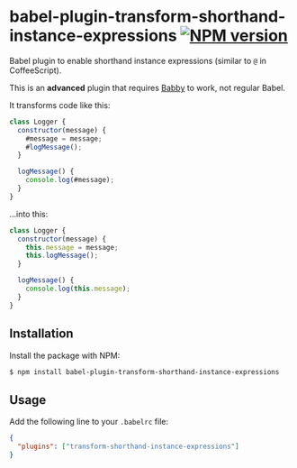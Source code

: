 # babel-plugin-transform-shorthand-instance-expressions [![NPM version](http://img.shields.io/npm/v/babel-plugin-transform-shorthand-instance-expressions.svg?style=flat-square)](https://www.npmjs.org/package/babel-plugin-transform-shorthand-instance-expressions)

Babel plugin to enable shorthand instance expressions (similar to `@` in CoffeeScript).

This is an __advanced__ plugin that requires [Babby](https://github.com/lukehorvat/babby) to work, not regular Babel.

It transforms code like this:

```javascript
class Logger {
  constructor(message) {
    #message = message;
    #logMessage();
  }

  logMessage() {
    console.log(#message);
  }
}
```

...into this:

```javascript
class Logger {
  constructor(message) {
    this.message = message;
    this.logMessage();
  }

  logMessage() {
    console.log(this.message);
  }
}
```

## Installation

Install the package with NPM:

```bash
$ npm install babel-plugin-transform-shorthand-instance-expressions
```

## Usage

Add the following line to your `.babelrc` file:

```json
{
  "plugins": ["transform-shorthand-instance-expressions"]
}
```
